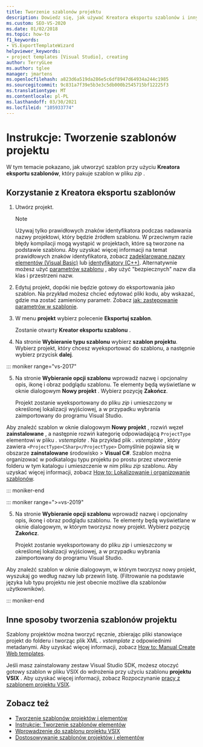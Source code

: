 ```yaml
---
title: Tworzenie szablonów projektu
description: Dowiedz się, jak używać Kreatora eksportu szablonów i innych metod tworzenia szablonów projektu w programie Visual Studio.
ms.custom: SEO-VS-2020
ms.date: 01/02/2018
ms.topic: how-to
f1_keywords:
- VS.ExportTemplateWizard
helpviewer_keywords:
- project templates [Visual Studio], creating
author: TerryGLee
ms.author: tglee
manager: jmartens
ms.openlocfilehash: a823d6a519da286e5c6df8947d64934a244c1985
ms.sourcegitcommit: 9c831a7f39e5b3e3c5db000b2545715bf12225f3
ms.translationtype: MT
ms.contentlocale: pl-PL
ms.lasthandoff: 03/30/2021
ms.locfileid: "105933774"
---
```

# <a name="how-to-create-project-templates"></a>Instrukcje: Tworzenie szablonów projektu

W tym temacie pokazano, jak utworzyć szablon przy użyciu **Kreatora eksportu szablonów**, który pakuje szablon w pliku *zip* .

## <a name="use-the-export-template-wizard"></a>Korzystanie z Kreatora eksportu szablonów

1. Utwórz projekt.

    > [!NOTE]
    > Używaj tylko prawidłowych znaków identyfikatora podczas nadawania nazwy projektowi, który będzie źródłem szablonu. W przeciwnym razie błędy kompilacji mogą wystąpić w projektach, które są tworzone na podstawie szablonu. Aby uzyskać więcej informacji na temat prawidłowych znaków identyfikatora, zobacz [zadeklarowane nazwy elementów (Visual Basic)](/dotnet/visual-basic/programming-guide/language-features/declared-elements/declared-element-names) lub [identyfikatory (C++)](/cpp/cpp/identifiers-cpp). Alternatywnie możesz użyć [parametrów szablonu](../ide/template-parameters.md) , aby użyć "bezpiecznych" nazw dla klas i przestrzeni nazw.

2. Edytuj projekt, dopóki nie będzie gotowy do eksportowania jako szablon. Na przykład możesz chcieć edytować pliki kodu, aby wskazać, gdzie ma zostać zamieniony parametr. Zobacz [jak: zastępowanie parametrów w szablonie](../ide/how-to-substitute-parameters-in-a-template.md).

3. W menu **projekt** wybierz polecenie **Eksportuj szablon**.

   Zostanie otwarty **Kreator eksportu szablonu** .

4. Na stronie **Wybieranie typu szablonu** wybierz **szablon projektu**. Wybierz projekt, który chcesz wyeksportować do szablonu, a następnie wybierz przycisk **dalej**.

::: moniker range="vs-2017"

5. Na stronie **Wybieranie opcji szablonu** wprowadź nazwę i opcjonalny opis, ikonę i obraz podglądu szablonu. Te elementy będą wyświetlane w oknie dialogowym **Nowy projekt** . Wybierz pozycję **Zakończ**.

   Projekt zostanie wyeksportowany do pliku *zip* i umieszczony w określonej lokalizacji wyjściowej, a w przypadku wybrania zaimportowany do programu Visual Studio.

Aby znaleźć szablon w oknie dialogowym **Nowy projekt** , rozwiń węzeł **zainstalowane** , a następnie rozwiń kategorię odpowiadającą `ProjectType` elementowi w pliku *. vstemplate* . Na przykład plik *. vstemplate* , który zawiera `<ProjectType>CSharp</ProjectType>` Domyślnie pojawia się w obszarze **zainstalowane** środowisko  >  **Visual C#**. Szablon można organizować w podkatalogu typu projektu po prostu przez utworzenie folderu w tym katalogu i umieszczenie w nim pliku *zip* szablonu. Aby uzyskać więcej informacji, zobacz [How to: Lokalizowanie i organizowanie szablonów](../ide/how-to-locate-and-organize-project-and-item-templates.md).

::: moniker-end

::: moniker range=">=vs-2019"

5. Na stronie **Wybieranie opcji szablonu** wprowadź nazwę i opcjonalny opis, ikonę i obraz podglądu szablonu. Te elementy będą wyświetlane w oknie dialogowym, w którym tworzysz nowy projekt. Wybierz pozycję **Zakończ**.

   Projekt zostanie wyeksportowany do pliku *zip* i umieszczony w określonej lokalizacji wyjściowej, a w przypadku wybrania zaimportowany do programu Visual Studio.

Aby znaleźć szablon w oknie dialogowym, w którym tworzysz nowy projekt, wyszukaj go według nazwy lub przewiń listę. (Filtrowanie na podstawie języka lub typu projektu nie jest obecnie możliwe dla szablonów użytkowników).

::: moniker-end

## <a name="other-ways-to-create-project-templates"></a>Inne sposoby tworzenia szablonów projektu

Szablony projektów można tworzyć ręcznie, zbierając pliki stanowiące projekt do folderu i tworząc plik XML *. vstemplate* z odpowiednimi metadanymi. Aby uzyskać więcej informacji, zobacz [How to: Manual Create Web templates](../ide/how-to-manually-create-web-templates.md).

Jeśli masz zainstalowany zestaw Visual Studio SDK, możesz otoczyć gotowy szablon w pliku VSIX do wdrożenia przy użyciu szablonu **projektu VSIX** . Aby uzyskać więcej informacji, zobacz Rozpoczynanie [pracy z szablonem projektu VSIX](../extensibility/getting-started-with-the-vsix-project-template.md).

## <a name="see-also"></a>Zobacz też

- [Tworzenie szablonów projektów i elementów](../ide/creating-project-and-item-templates.md)
- [Instrukcje: Tworzenie szablonów elementów](../ide/how-to-create-item-templates.md)
- [Wprowadzenie do szablonu projektu VSIX](../extensibility/getting-started-with-the-vsix-project-template.md)
- [Dostosowywanie szablonów projektów i elementów](customizing-project-and-item-templates.md)
